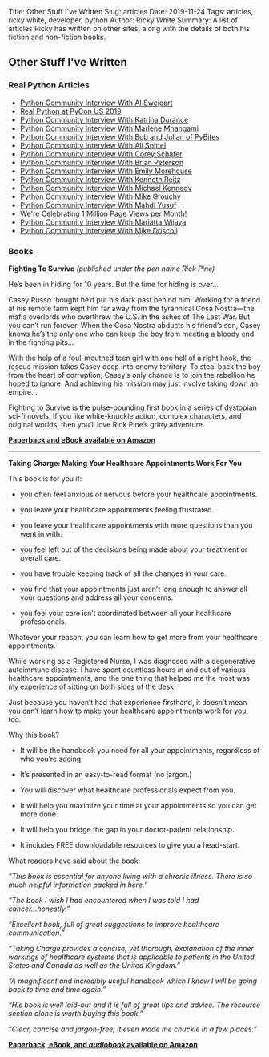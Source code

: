 Title: Other Stuff I've Written
Slug: articles
Date: 2019-11-24
Tags: articles, ricky white, developer, python
Author: Ricky White
Summary: A list of articles Ricky has written on other sites, along with the details of both his fiction and non-fiction books.

## Other Stuff I've Written

### Real Python Articles

- [Python Community Interview With Al Sweigart](https://realpython.com/interview-al-sweigart/)
- [Real Python at PyCon US 2019](https://realpython.com/real-python-pycon-us/)
- [Python Community Interview With Katrina Durance](https://realpython.com/interview-katrina-durance/)
- [Python Community Interview With Marlene Mhangami](https://realpython.com/interview-marlene-mhangami/)
- [Python Community Interview With Bob and Julian of PyBites](https://realpython.com/python-community-interview-bob-and-julian-pybites/)
- [Python Community Interview With Ali Spittel](https://realpython.com/interview-ali-spittel/)
- [Python Community Interview With Corey Schafer](https://realpython.com/interview-corey-schafer/)
- [Python Community Interview With Brian Peterson](https://realpython.com/interview-brian-peterson/)
- [Python Community Interview With Emily Morehouse](https://realpython.com/interview-emily-morehouse/)
- [Python Community Interview With Kenneth Reitz](https://realpython.com/interview-kenneth-reitz/)
- [Python Community Interview With Michael Kennedy](https://realpython.com/interview-michael-kennedy/)
- [Python Community Interview With Mike Grouchy](https://realpython.com/interview-mike-grouchy/)
- [Python Community Interview With Mahdi Yusuf](https://realpython.com/interview-mahdi-yusuf/)
- [We're Celebrating 1 Million Page Views per Month!](https://realpython.com/one-million-pageviews-celebration/)
- [Python Community Interview With Mariatta Wijaya](https://realpython.com/interview-mariatta-wijaya/)
- [Python Community Interview With Mike Driscoll](https://realpython.com/interview-mike-driscoll/)

### Books

**Fighting To Survive** *(published under the pen name Rick Pine)*

He’s been in hiding for 10 years. But the time for hiding is over…

Casey Russo thought he’d put his dark past behind him. Working for a friend at his remote farm kept him far away from the tyrannical Cosa Nostra—the mafia overlords who overthrew the U.S. in the ashes of The Last War. But you can’t run forever. When the Cosa Nostra abducts his friend’s son, Casey knows he’s the only one who can keep the boy from meeting a bloody end in the fighting pits…

With the help of a foul-mouthed teen girl with one hell of a right hook, the rescue mission takes Casey deep into enemy territory. To steal back the boy from the heart of corruption, Casey’s only chance is to join the rebellion he hoped to ignore. And achieving his mission may just involve taking down an empire…

Fighting to Survive is the pulse-pounding first book in a series of dystopian sci-fi novels. If you like white-knuckle action, complex characters, and original worlds, then you’ll love Rick Pine’s gritty adventure.

[**Paperback and eBook available on Amazon**](https://www.amazon.com/Fighting-Survive-Casey-Russo-Chronicles-ebook/dp/B07B7B87ZZ/)

---

**Taking Charge: Making Your Healthcare Appointments Work For You**

This book is for you if:

- you often feel anxious or nervous before your healthcare appointments.

- you leave your healthcare appointments feeling frustrated.

- you leave your healthcare appointments with more questions than you went in with.

- you feel left out of the decisions being made about your treatment or overall care.

- you have trouble keeping track of all the changes in your care.

- you find that your appointments just aren’t long enough to answer all your questions and address all your concerns.

- you feel your care isn’t coordinated between all your healthcare professionals.

Whatever your reason, you can learn how to get more from your healthcare appointments.

While working as a Registered Nurse, I was diagnosed with a degenerative autoimmune disease. I have spent countless hours in and out of various healthcare appointments, and the one thing that helped me the most was my experience of sitting on both sides of the desk.

Just because you haven’t had that experience firsthand, it doesn’t mean you can’t learn how to make your healthcare appointments work for you, too.

Why this book?

- It will be the handbook you need for all your appointments, regardless of who you’re seeing.

- It’s presented in an easy-to-read format (no jargon.)

- You will discover what healthcare professionals expect from you.

- It will help you maximize your time at your appointments so you can get more done.

- It will help you bridge the gap in your doctor-patient relationship.

- It includes FREE downloadable resources to give you a head-start.


What readers have said about the book:

*“This book is essential for anyone living with a chronic illness. There is so much helpful information packed in here.”*

*“The book I wish I had encountered when I was told I had cancer...honestly.”*

*“Excellent book, full of great suggestions to improve healthcare communication.”*

*“Taking Charge provides a concise, yet thorough, explanation of the inner workings of healthcare systems that is applicable to patients in the United States and Canada as well as the United Kingdom.”*

*“A magnificent and incredibly useful handbook which I know I will be going back to time and time again.”*

*“His book is well laid-out and it is full of great tips and advice. The resource section alone is worth buying this book.”*

*“Clear, concise and jargon-free, it even made me chuckle in a few places.”*

[**Paperback, eBook, and *audiobook* available on Amazon**](https://www.amazon.com/Taking-Charge-Making-Healthcare-Appointments-ebook/dp/B01N77QXGM/)
